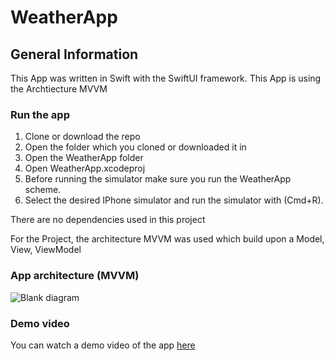 # WeatherApp

## General Information

This App was written in Swift with the SwiftUI framework. 
This App is using the Archtiecture MVVM

### Run the app
1. Clone or download the repo
2. Open the folder which you cloned or downloaded it in
3. Open the WeatherApp folder
4. Open WeatherApp.xcodeproj
5. Before running the simulator make sure you run the WeatherApp scheme. 
6. Select the desired IPhone simulator and run the simulator with (Cmd+R). 

There are no dependencies used in this project

For the Project, the architecture MVVM was used which build upon a Model, View, ViewModel

### App architecture (MVVM)
![Blank diagram](https://user-images.githubusercontent.com/71644512/116561431-98971900-a902-11eb-9d1d-63b5f1e115b4.png)

### Demo video
You can watch a demo video of the app [here](https://www.youtube.com/watch?v=BO9DabZmrTA)
